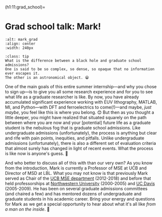 (h1:11:grad_school)=
# Grad school talk: Mark!

```{image} ../../assets/fig/preamble/mark.jpg
:alt: mark_grad
:align: center
:width: 240px
```

```{admonition} Did you know?
:class: tip
What is the difference between a black hole and graduate school admissions?
One is said to be so complex, so dense, so opaque that no information ever escapes it.
The other is an astronomical object. 😁
```

One of the main goals of this entire summer internship—and why you chose to sign up—is to give you all some research experience and for you to see what life as a graduate researcher is like.
By now, you have already accumulated significant experience working with EUV lithography, MATLAB, MI, and Python—with DFT and ferroelectrics to come(!)—and maybe, _just maybe_, you feel like this is where you belong. 😊
But then as you thought a little deeper, you might have realized that situated squarely on the path between where you are now and your [potential] future life as a graduate student is the nebulous fog that is graduate school admissions.
Like undergraduate admissions (unfortunately), the process is anything but clear and rife with pain points, inequities, and pitfalls. 
Unlike undergraduate admissions (unfortunately), there is also a different set of evaluation criteria that almost surely has changed in light of recent events.
What the process is like now is anyone's guess. 🤷‍

And who better to discuss all of this with than our very own?
As you know from the introduction, Mark is currently a Professor of MSE at UCB and Director of MSD at LBL.
What you may not know is that previously Mark served as Chair of the [UCB MSE department](https://mse.berkeley.edu/) (2012-2018) and before that held professorships at [Northwestern University](https://www.mccormick.northwestern.edu/materials-science/) (2000-2005) and [UC Davis](https://mse.engineering.ucdavis.edu/) (2005-2009).
He has been on several graduate admissions committees (and chaired a few) and has mentored dozens of undergraduate and graduate students in his academic career.
Bring your energy and questions for Mark as we get a special opportunity to hear about what it's all like _from a man on the inside_. 👀